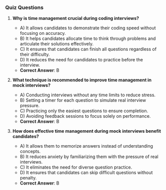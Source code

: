 ### Quiz Questions ###

1. **Why is time management crucial during coding interviews?**  
   - A) It allows candidates to demonstrate their coding speed without focusing on accuracy.  
   - B) It helps candidates allocate time to think through problems and articulate their solutions effectively.  
   - C) It ensures that candidates can finish all questions regardless of their difficulty.  
   - D) It reduces the need for candidates to practice before the interview.  
   - **Correct Answer**: B

2. **What technique is recommended to improve time management in mock interviews?**  
   - A) Conducting interviews without any time limits to reduce stress.  
   - B) Setting a timer for each question to simulate real interview pressure.  
   - C) Practicing only the easiest questions to ensure completion.  
   - D) Avoiding feedback sessions to focus solely on performance.  
   - **Correct Answer**: B

3. **How does effective time management during mock interviews benefit candidates?**  
   - A) It allows them to memorize answers instead of understanding concepts.  
   - B) It reduces anxiety by familiarizing them with the pressure of real interviews.  
   - C) It eliminates the need for diverse question practice.  
   - D) It ensures that candidates can skip difficult questions without penalty.  
   - **Correct Answer**: B